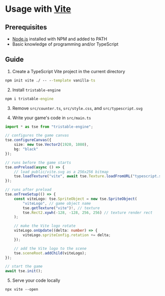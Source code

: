 # Usage with [Vite](https://vitejs.dev)

## Prerequisites
* [Node.js](https://nodejs.org) installed with NPM and added to PATH
* Basic knowledge of programming and/or TypeScript

## Guide

1. Create a TypeScript Vite project in the current directory
```cmd
npm init vite ./ -- --template vanilla-ts
```
2. Install `tristable-engine`
```cmd
npm i tristable-engine
```
3. Remove `src/counter.ts`, `src/style.css`, and `src/typescript.svg`

4. Write your game's code in `src/main.ts`
```ts
import * as tse from "tristable-engine";

// configures the game canvas
tse.configureCanvas({
    size: new tse.Vector2(1920, 1080),
    bg: "black"
});

// runs before the game starts
tse.onPreload(async () => {
    // load public/vite.svg as a 256x256 bitmap
    tse.loadTexture("vite", await tse.Texture.loadFromURL("typescript.svg", new tse.Vector2(256, 256)));
});

// runs after preload
tse.onTreeSetup(() => {
    const viteLogo: tse.SpriteObject = new tse.SpriteObject(
        "viteLogo", // game object name
        tse.getTexture("vite")!, // texture
        tse.Rect2.xywh(-128, -128, 256, 256) // texture render rect
    );

    // make the Vite logo rotate
    viteLogo.onUpdate((delta: number) => {
        viteLogo.spriteConfig.rotation += delta;
    });

    // add the Vite logo to the scene
    tse.sceneRoot.addChild(viteLogo);
});

// start the game
await tse.init();
```
5. Serve your code locally
```
npx vite --open
```

